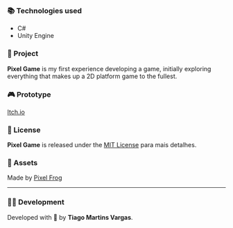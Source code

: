 ### 📚 Technologies used

- C#
- Unity Engine

### 🚀 Project

**Pixel Game** is my first experience developing a game, initially exploring everything that makes up a 2D platform game to the fullest.

### 🎮 Prototype
[Itch.io](https://vargastm.itch.io/pixel-game)

### 📝 License

**Pixel Game** is released under the [MIT License](https://github.com/vargastm/Pixel-Game/blob/main/LICENSE) para mais detalhes.

### 🎨 Assets
Made by [Pixel Frog](https://assetstore.unity.com/packages/2d/characters/pixel-adventure-1-155360)

---

### 👨‍💻 Development

Developed with 💜 by **Tiago Martins Vargas**.
